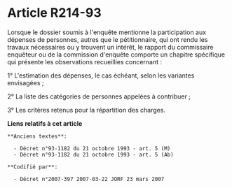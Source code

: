 # Article R214-93

Lorsque le dossier soumis à l'enquête mentionne la participation aux dépenses de personnes, autres que le pétitionnaire, qui
ont rendu les travaux nécessaires ou y trouvent un intérêt, le rapport du commissaire enquêteur ou de la commission d'enquête
comporte un chapitre spécifique qui présente les observations recueillies concernant :

1° L'estimation des dépenses, le cas échéant, selon les variantes envisagées ;

2° La liste des catégories de personnes appelées à contribuer ;

3° Les critères retenus pour la répartition des charges.

**Liens relatifs à cet article**

	**Anciens textes**:

	  - Décret n°93-1182 du 21 octobre 1993 - art. 5 (M)
	  - Décret n°93-1182 du 21 octobre 1993 - art. 5 (Ab)

	**Codifié par**:

	  - Décret n°2007-397 2007-03-22 JORF 23 mars 2007
